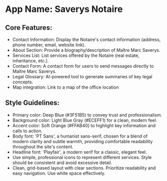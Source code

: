 # **App Name**: Saverys Notaire

## Core Features:

- Contact Information: Display the Notaire's contact information (address, phone number, email, website link).
- About Section: Provide a biography/description of Maître Marc Saverys.
- Services List: List services offered by the Notaire (real estate, inheritance, etc.).
- Contact Form: A contact form for users to send messages directly to Maître Marc Saverys.
- Legal Glossary: AI-powered tool to generate summaries of key legal concepts.
- Map integration: Link to a map of the office location

## Style Guidelines:

- Primary color: Deep Blue (#3F51B5) to convey trust and professionalism.
- Background color: Light Blue Gray (#ECEFF1) for a clean, modern feel.
- Accent color: Soft Orange (#FFAB40) to highlight key information and calls to action.
- Body font: 'PT Sans', a humanist sans-serif, chosen for a blend of modern clarity and subtle warmth, providing comfortable readability throughout the site's content.
- Headline font: 'Playfair', a modern serif for a classic, elegant feel.
- Use simple, professional icons to represent different services. Style should be consistent and avoid excessive detail.
- Clean, grid-based layout with clear sections. Prioritize readability and easy navigation. Use white space effectively.